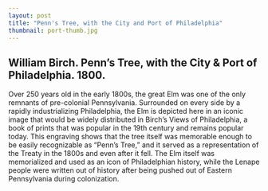 ```yaml
---
layout: post
title: "Penn's Tree, with the City and Port of Philadelphia"
thumbnail: port-thumb.jpg
---
```


## William Birch. Penn’s Tree, with the City & Port of Philadelphia. 1800.

Over 250 years old in the early 1800s, the great Elm was one of the only remnants of pre-colonial Pennsylvania. Surrounded on every side by a rapidly industrializing Philadelphia, the Elm is depicted here in an iconic image that would be widely distributed in Birch’s Views of Philadelphia, a book of prints that was popular in the 19th century and remains popular today. This engraving shows that the tree itself was memorable enough to be easily recognizable as “Penn’s Tree,” and it served as a representation of the Treaty in the 1800s and even after it fell. The Elm itself was memorialized and used as an icon of Philadelphian history, while the Lenape people were written out of history after being pushed out of Eastern Pennsylvania during colonization.
